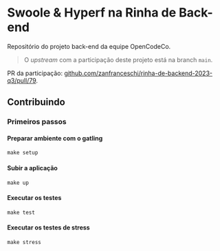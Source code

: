 # Swoole & Hyperf na Rinha de Back-end

Repositório do projeto back-end da equipe OpenCodeCo.

> O *upstream* com a participação deste projeto está na branch `main`.

PR da participação: [github.com/zanfranceschi/rinha-de-backend-2023-q3/pull/79](https://github.com/zanfranceschi/rinha-de-backend-2023-q3/pull/79).

## Contribuindo

### Primeiros passos

#### Preparar ambiente com o gatling
```shell
make setup
```

#### Subir a aplicação
```shell
make up
```

#### Executar os testes
```shell
make test
```

#### Executar os testes de stress
```shell
make stress
```